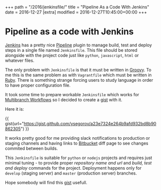 +++
path = "/2016/jenkinsfile/"
title = "Pipeline As a Code With Jenkins"
date = 2016-12-27
[extra]
modified = 2016-12-27T10:45:00+00:00
+++
# Pipeline as a code with Jenkins


[Jenkins][1] has a pretty nice [Pipeline][2] plugin to manage build, test and
deploy steps in a single file named `Jenkinsfile`. This file should be stored
alongside with the project code just like `python`, `javascript`, `html` or
whatever files.

The only problem with `Jenkinsfile` is that it must be written in [Groovy][4].
To me this is the same problem as with `Vagrantfile` which must be written in
[Ruby][5].
There is something strange forcing users to study language in order to have
proper configuration file.

It took some time to prepare workable `Jenkinsfile` which works for
[Multibranch Workflows][3] so I decided to create a [gist][6] with it.

Here it is:

{{ gist(url="https://gist.github.com/ysegorov/a23e7324e264b9afd932bd8b90862305") }}


It works pretty good for me providing slack notifications to production or
staging channels and having links to [Bitbucket][7] diff page to see changes
commited between builds.

This `Jenkinsfile` is suitable for `python` or `nodejs` projects and requires
just minimal tuning - to provide proper *repository name and url* and *build,
test and deploy* commands for the project.
Deployment happens only for `develop` (staging server) and `master` (production
server) branches.

Hope somebody will find this [gist][6] usefull.


[1]: https://jenkins.io/
[2]: https://jenkins.io/solutions/pipeline/
[3]: https://jenkins.io/blog/2015/12/03/pipeline-as-code-with-multibranch-workflows-in-jenkins/
[4]: http://www.groovy-lang.org/
[5]: https://www.ruby-lang.org/en/
[6]: https://gist.github.com/ysegorov/a23e7324e264b9afd932bd8b90862305
[7]: https://bitbucket.org
